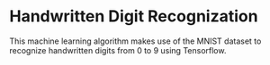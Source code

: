 # Handwritten Digit Recognization
This machine learning algorithm makes use of the MNIST dataset to recognize handwritten digits from 0 to 9 using Tensorflow.
